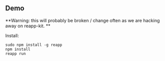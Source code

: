 ## Demo

**Warning: this will probably be broken / change often as we are hacking away on reapp-kit. **

Install:

```
sudo npm install -g reapp
npm install
reapp run
```